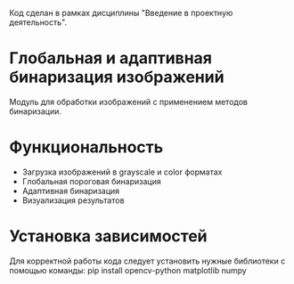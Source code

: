 Код сделан в рамках дисциплины "Введение в проектную деятельность".

# Глобальная и адаптивная бинаризация изображений
Модуль для обработки изображений с применением методов бинаризации.

# Функциональность
- Загрузка изображений в grayscale и color форматах
- Глобальная пороговая бинаризация
- Адаптивная бинаризация
- Визуализация результатов

# Установка зависимостей
  Для корректной работы кода следует установить нужные библиотеки с помощью команды:
  pip install opencv-python matplotlib numpy

